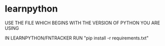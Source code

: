 # learnpython
USE THE FILE WHICH BEGINS WITH THE VERSION OF PYTHON YOU ARE USING

IN LEARNPYTHON/FNTRACKER RUN "pip install -r requirements.txt"
